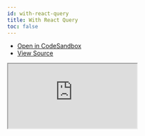 ```yaml
---
id: with-react-query
title: With React Query
toc: false
---
```


- [Open in CodeSandbox](https://codesandbox.io/s/github/tannerlinsley/react-location/tree/main/examples/with-react-query)
- [View Source](https://github.com/tannerlinsley/react-location/tree/main/examples/with-react-query)

<iframe
  src="https://codesandbox.io/embed/github/tannerlinsley/react-location/tree/main/examples/with-react-query?autoresize=1&fontsize=14&theme=dark"
  title="tannerlinsley/react-location: simple"
  sandbox="allow-forms allow-modals allow-popups allow-presentation allow-same-origin allow-scripts"
  style={{
    width: '100%',
    height: '80vh',
    border: '0',
    borderRadius: 8,
    overflow: 'hidden',
    position: 'static',
    zIndex: 0,
  }}
></iframe>
